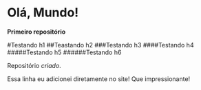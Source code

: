 # Olá, Mundo!
 **Primeiro repositório**

#Testando h1
##Teastando h2
###Testando h3
####Testando h4
#####Testando h5
######Testando h6

Repositório *criado*.

Essa linha eu adicionei diretamente no site! Que impressionante!
